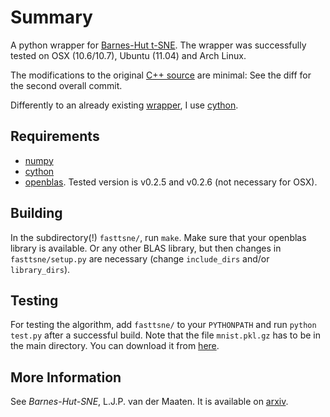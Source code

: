 Summary
=======

A python wrapper for [Barnes-Hut t-SNE](http://homepage.tudelft.nl/19j49/t-SNE.html). The wrapper was successfully tested on OSX (10.6/10.7), Ubuntu (11.04) and Arch Linux.

The modifications to the original [C++ source](http://homepage.tudelft.nl/19j49/t-SNE_files/bh_tsne.tar.gz) are minimal: See the diff for the second overall commit.

Differently to an already existing [wrapper](https://github.com/ninjin/barnes-hut-sne), I use [cython](http://www.cython.org).

Requirements
------------

* [numpy](numpy.scipy.org)
* [cython](cython.org)
* [openblas](https://github.com/xianyi/OpenBLAS). Tested version is v0.2.5 and v0.2.6 (not necessary for OSX).


Building
--------
In the subdirectory(!) ```fasttsne/```, run ```make```. Make sure that your openblas library is available. Or any other BLAS library, but then changes in ```fasttsne/setup.py``` are necessary (change ```include_dirs``` and/or ```library_dirs```). 


Testing
-------
For testing the algorithm, add ```fasttsne/``` to your ```PYTHONPATH``` and run ```python test.py``` after a successful build. Note that the file ```mnist.pkl.gz``` has to be in the main directory. You can download it from [here](http://deeplearning.net/data/mnist/mnist.pkl.gz).


More Information
----------------
See *Barnes-Hut-SNE*, L.J.P. van der Maaten. It is available on [arxiv](http://arxiv.org/abs/1301.3342).
